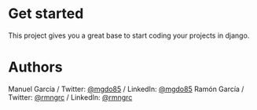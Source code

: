Get started
===========

This project gives you a great base to start coding your projects in django.


Authors
===========

Manuel García / Twitter: [@mgdo85](https://www.twitter.com/mgdo85) / LinkedIn: [@mgdo85](http://es.linkedin.com/in/mgdo85/)
Ramón García / Twitter: [@rmngrc](https://www.twitter.com/rmngrc) / LinkedIn: [@rmngrc](http://es.linkedin.com/in/rmngrc/)